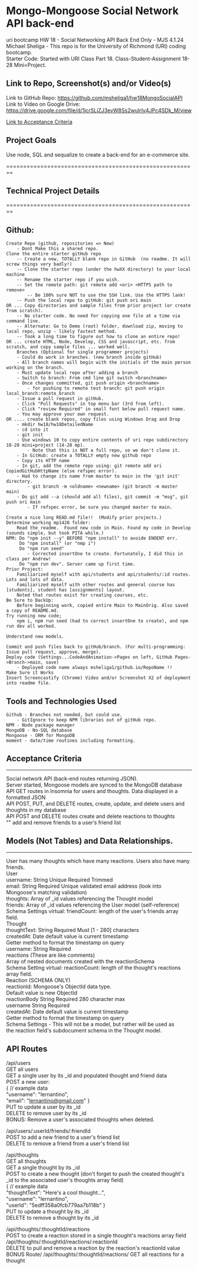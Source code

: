 # Mongo-Mongoose Social Network API back-end
uri bootcamp HW 18 - Social Networking API Back End Only - MJS 4.1.24   
Michael Sheliga - This repo is for the University of Richmond (URI) coding bootcamp.  
Starter Code: Started with URI Class Part 18. Class-Student-Assignment 18-28 Mini=Project. 

## Link to Repo, Screenshot(s) and/or Video(s)  
Link to GitHub Repo: https://github.com/msheliga1/hw18MongoSocialAPI     
Link to Video on Google Drive: 
https://drive.google.com/file/d/1jcrSLjZJ3evW8Ss2wuIrIy4JPc4SDk_M/view 
<!---  Link to deployed github.io site. https://msheliga1.github.io/uriHW9NodeReadmeGen --->  

[Link to Acceptance Criteria ](#acceptance-criteria)   

## Project Goals     
Use node, SQL and sequalize to create a back-end for an e-commerce site.  

========================================================   
## Technical Project Details    
========================================================    
## Github:   
    Create Repo (github, repositories => New)   
        - Dont Make this a shared repo.  
    Clone the entire starter gitHub repo  
        -- Create a new, TOTALLY blank repo in GitHub  (no readme. It will screw things very badly!)
        -- Clone the starter repo (under the hwXX directory) to your local machine
        -- Rename the starter repo if you wish.
        -- Set the remote path: git remote add <ori> <HTTPS path to remove>   
            -- Be 100% sure NOT to use the SSH link. Use the HTTPS lank!  
        -- Push the local repo to gitHub: git push ori main   
    OR ... Copy directories and sample files from prior project (or create from scratch).  
        -- No starter code. No need for copying one file at a time via command line.  
        -- Alternate: Go to Demo (root) folder, download zip, moving to local repo, unzip - likely fastest method.     
        -- Took a long time to figure out how to clone an entire repo!
    OR ... create HTML, Node, Develop, CSS and javascript, etc. from scratch, and copy sample files ... worked well.
        Branches (Optional for single programmer projects)  
        - Could do work in branches. (new branch inside gitHub)    
        - All branch names will begin with the initials of the main person working on the branch.  
        - Must update local repo after adding a branch  
        - Switch to branch: From cmd line git switch <branchname>   
        - Once changes committed, git push origin <branchname>  
            - for pushing to remote test branch: git push origin local_branch:remote_branch  
        - Issue a pull request in gitHub.  
        - Click "Pull Requests" in top menu bar (3rd from left).  
        - Click "review Required" in small font below pull request name.  
        - You may approve your own request.  
    OR .... create blank repos, copy files using Windows Drag and Drop
        - mkdir hw18/hw18DetailedName 
        - cd into it
        - git init
        - Use windows 10 to copy entire contents of uri repo subdirectory 18-28 mini=project (14-28 mp). 
            - Note that this is NOT a full repo, so we don't clone it.
        - In GitHub: create a TOTALLY empty new github repo
        - Copy its HTTP name
        - In git, add the remote repo using: git remote add ori CopiedGitHubHttpName (else refspec error). 
        - Had to change its name from master to main in the 'git init' directory.  
            - git branch -m <oldname> <newname> (git branch -m master main)
        - Do git add --a (should add all files), git commit -m "msg", git push ori main
            - If refspec error, be sure you changed master to main.

    Create a nice long READ.md file!!  (Modify prior projects.)   
    Determine working mp1428 folder: 
        Read the readme.  Found new code in Main. Found my code in Develop (sounds simple, but took PITA while.)
    NPM: Do "npm init --y" BEFORE "npm install" to avoide ENOENT err.
         Do "npm install" (or "nmp i")
         Do "npm run seed" 
            - Corrected insertOne to create. Fortunately, I did this in class per Andrew!
         Do "npm run dev". Server came up first time. 
    Prior Project:
        Familiarized myself with api/students and api/students/:id routes. Lots and lots of data. 
        Familiarized myself with other routes and general course has [students], student has [assignments] layout. 
        Noted that routes exist for creating courses, etc. 
    Be Sure to BackUp: 
        Before beginning work, copied entire Main to MainOrig. Also saved a copy of README.md. 
    Try running new code; 
        npm i, npm run seed (had to correct insertOne to create), and npm run dev all worked. 

    Understand new models. 

    Commit and push files back to gitHub/branch. (For multi-programming: Issue pull request, approve, merge).  
    Deploy code (Settings...CodeAndAnimation->Pages on left, GitHub Pages->Branch->main, save)  
        - Deployed code name always msheliga1/github.io/RepoName !!  
    Make Sure it Works    
    Insert Screencastify (Chrome) Video and/or Screenshot X2 of deployment into readme file.  
  
## Tools and Technologies Used   
    Github - Branches not needed, but could use.    
        - GitIgnore to keep NPM libraries out of gitHub repo.    
    NPM - Node package manager  
    MongoDB - No-SQL database  
    Mongoose - ORM for MongoDB   
    moment - date/time routines including formatting.  

## Acceptance Criteria   
-----------------------       
Social network API (back-end routes returning JSON).   
Server started, Mongoose models are synced to the MongoDB database  
API GET routes in Insomnia for users and thoughts. Data displayed in a formatted JSON  
API POST, PUT, and DELETE routes, create, update, and delete users and thoughts in my database  
API POST and DELETE routes create and delete reactions to thoughts   
""                  add and remove friends to a user’s friend list   

## Models (Not Tables) and Data Relationships.  
------------------------------------------------  
User has many thoughts which have many reactions. Users also have many friends.  
User  
    username: String Unique Required Trimmed  
    email: String Required Unique validated email address (look into Mongoose's matching validation)  
    thoughts: Array of _id values referencing the Thought model  
    friends: Array of _id values referencing the User model (self-reference)  
    Schema Settings virtual: friendCount: length of the user's friends array field.  
Thought    
    thoughtText: String Required Must [1 - 280] characters  
    createdAt:  Date default value is current timestamp  
                Getter method to format the timestamp on query  
    username: String Required  
    reactions (These are like comments)  
        Array of nested documents created with the reactionSchema  
    Schema Setting virtual: reactionCount: length of the thought's reactions array field.  
Reaction (SCHEMA ONLY)   
    reactionId: Mongoose's ObjectId data type.  
                Default value is new ObjectId  
    reactionBody String Required 280 character max  
    username String Required  
    createdAt: Date default value is current timestamp  
               Getter method to format the timestamp on query  
    Schema Settings - This will not be a model, but rather will be used as  
        the reaction field's subdocument schema in the Thought model.  

API Routes  
------------  
/api/users  
    GET all users  
    GET a single user by its _id and populated thought and friend data  
    POST a new user:  
    {  // example data  
      "username": "lernantino",  
      "email": "lernantino@gmail.com" }  
    PUT to update a user by its _id  
    DELETE to remove user by its _id  
BONUS: Remove a user's associated thoughts when deleted.  

/api/users/:userId/friends/:friendId  
    POST to add a new friend to a user's friend list  
    DELETE to remove a friend from a user's friend list  

/api/thoughts  
    GET all thoughts  
    GET a single thought by its _id  
    POST to create a new thought (don't forget to push the created thought's _id to the associated user's thoughts array field)  
    {  // example data  
        "thoughtText": "Here's a cool thought...",  
        "username": "lernantino",  
        "userId": "5edff358a0fcb779aa7b118b" }  
    PUT to update a thought by its _id  
    DELETE to remove a thought by its _id  
  
/api/thoughts/:thoughtId/reactions  
    POST to create a reaction stored in a single thought's reactions array field  
/api/thoughts/:thoughtId/reactions/:reactionId  
    DELETE to pull and remove a reaction by the reaction's reactionId value  
BONUS Route/ /api/thoughts/:thoughtId/reactions/ 
    GET all reactions for a thought  
